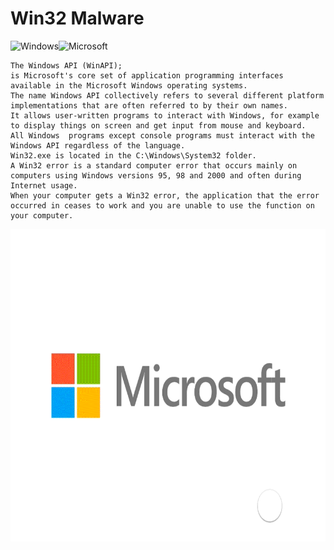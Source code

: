 # Win32 Malware
![Windows](https://img.shields.io/badge/Windows-0078D6?style=for-the-badge&logo=windows&logoColor=white)![Microsoft](https://img.shields.io/badge/Microsoft-0078D4?style=for-the-badge&logo=microsoft&logoColor=white)

    The Windows API (WinAPI); 
    is Microsoft's core set of application programming interfaces available in the Microsoft Windows operating systems. 
    The name Windows API collectively refers to several different platform implementations that are often referred to by their own names.
    It allows user-written programs to interact with Windows, for example to display things on screen and get input from mouse and keyboard. 
    All Windows  programs except console programs must interact with the Windows API regardless of the language. 
    Win32.exe is located in the C:\Windows\System32 folder. 
    A Win32 error is a standard computer error that occurs mainly on computers using Windows versions 95, 98 and 2000 and often during Internet usage. 
    When your computer gets a Win32 error, the application that the error occurred in ceases to work and you are unable to use the function on your computer.
    
<img src="ms-win.gif" height="500" width="1750" >
